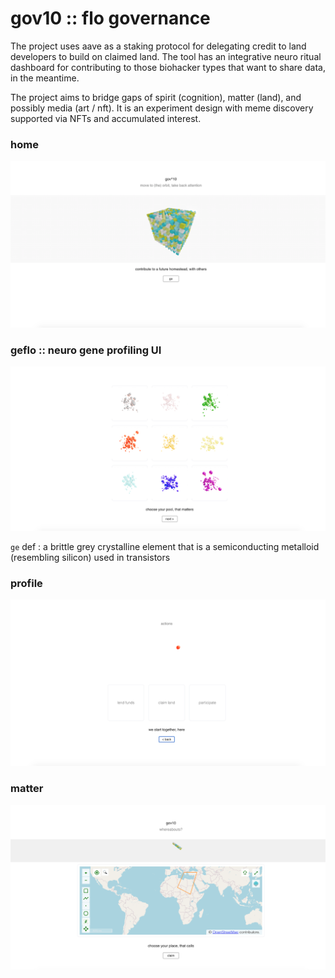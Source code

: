 # gov10 :: flo governance

The project uses aave as a staking protocol for delegating credit to land developers to build on claimed land. The tool has an integrative neuro ritual dashboard for contributing to those biohacker types that want to share data, in the meantime.

The project aims to bridge gaps of spirit (cognition), matter (land), and possibly media (art / nft). It is an experiment design with meme  discovery supported via NFTs and accumulated interest.

### home
![home](screenshots/home.png)

### geflo :: neuro gene profiling UI
![swarm](screenshots/swarm.png)

`ge` def : a brittle grey crystalline element that is a semiconducting metalloid (resembling silicon) used in transistors

### profile
![profile](screenshots/profile.png)

### matter
![matter](screenshots/matter.png)
